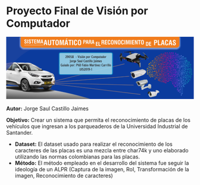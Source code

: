 # Proyecto Final de Visión por Computador

![Banner](/otros/banner.jpg)

**Autor:** Jorge Saul Castillo Jaimes

**Objetivo:** Crear un sistema que permita el reconocimiento de placas de los vehículos que ingresan a los parqueaderos de la Universidad Industrial de Santander.

- **Dataset:** El dataset usado para realizar el reconocimiento de los caracteres de las placas es una mezcla entre char74k y uno elaborado utilizando las normas colombianas para las placas.
- **Método:** El método empleado en el desarrollo del sistema fue seguir la ideología de un ALPR (Captura de la imagen, RoI, Transformación de la imagen, Reconocimiento de caracteres)

